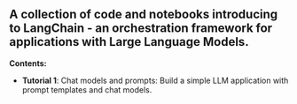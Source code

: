 ﻿## A collection of code and notebooks introducing to LangChain - an orchestration framework for applications with Large Language Models.

**Contents:**

- **Tutorial 1**: Chat models and prompts: Build a simple LLM application with prompt templates and chat models.
